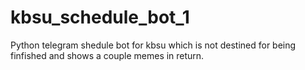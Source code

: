 # kbsu_schedule_bot_1

Python telegram shedule bot for kbsu which is not destined for being finfished and shows a couple memes in return.
